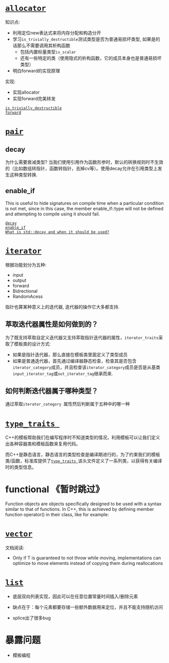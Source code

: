 #  [`allocator`](http://www.cplusplus.com/reference/memory/allocator/?kw=allocator)

知识点:

- 利用定位new表达式来将内存分配和构造分开
- 学习`is_trivially_destructible`测试类型是否为普通易损坏类型, 如果是的话那么不需要调用其析构函数
    - 包括内置标量类型`is_scalar`
    - 还有一些特定的类（使用隐式的析构函数，它的成员本身也是普通易损坏类型）
- 明白forward的实现原理

实现:

- 实现allocator
- 实现forward完美转发


[`is_trivially_destructible`](http://www.cplusplus.com/reference/type_traits/is_trivially_destructible/?kw=is_trivially_destructible)<br>
[`forward`](http://www.cplusplus.com/reference/utility/forward/?kw=forward)<br>

#  [`pair`](http://www.cplusplus.com/reference/utility/pair/)

## decay

为什么需要衰减类型? 
当我们使用引用作为函数形参时，默认的转换规则时不生效的（比如数组转指针，函数转指针，去掉cv等）。使用decay允许在引用类型上发生这种类型转换. 

## enable_if

This is useful to hide signatures on compile time when a particular condition is not met, since in this case, the member enable_if::type will not be defined and attempting to compile using it should fail.



[`decay`](http://www.cplusplus.com/reference/type_traits/decay/)<br>
[`enable_if`](http://www.cplusplus.com/reference/type_traits/enable_if/?kw=enable_if)<br>
[`What is std::decay and when it should be used?`](https://www.it1352.com/460505.html)<br>



# [`iterator`](http://www.cplusplus.com/reference/iterator/)



根据功能划分为五种:
- input
- output
- forward
- Bidrectional
- RandomAcess

指针也算某种意义上的迭代器, 迭代器的操作它大多都支持.


## 萃取迭代器属性是如何做到的？

为了既支持萃取自定义迭代器又支持萃取指针迭代器的属性，`iterator_traits`采取了模板类的设计方式:

- 如果是指针迭代器，那么直接在模板类里面定义了类型成员
- 如果是普通迭代器，首先通过编译器静态检查，检查其是否包含`iterator_category`成员，并且检查该`iterator_category`成员是否是从基类`input_iterator_tag`或`out_iterator_tag`继承而来.



## 如何判断迭代器属于哪种类型？

通过萃取`iterator_category `属性然后判断属于五种中的哪一种





# [`type_traits `](https://www.cplusplus.com/reference/type_traits/)

C++的模板帮助我们在编写程序时不知道类型的情况，利用模板可以让我们定义出各种容器类和模板函数来复用代码。

而C++是静态语言，静态语言的类型检查是编译期进行的，为了约束我们的模板类/函数，标准库提供了[`type_traits `](https://www.cplusplus.com/reference/type_traits/)该头文件定义了一系列类，以获得有关编译时的类型信息。




# functional 《暂时跳过》

Function objects are objects specifically designed to be used with a syntax similar to that of functions. In C++, this is achieved by defining member function operator() in their class, like for example:

# [`vector`](https://www.cplusplus.com/reference/vector/vector/?kw=vector)

文档阅读:

- Only if T is guaranteed to not throw while moving, implementations can optimize to move elements instead of copying them during reallocations


# [`list`](http://www.cplusplus.com/reference/list/list/?kw=list)

- 底层双向列表实现，因此可以在任意位置常量时间插入/删除元素
- 缺点在于：每个元素都要存储一些额外数据用来定位，并且不能支持随机访问


- splice出了很多bug



# 暴露问题

- 模板编程
